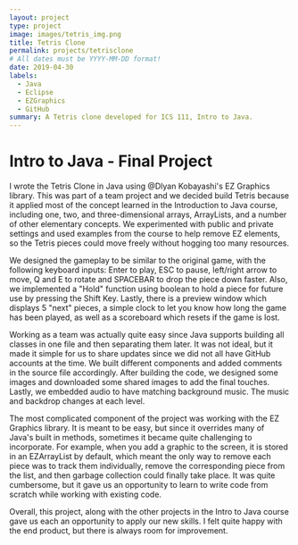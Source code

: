 ```yaml
---
layout: project
type: project
image: images/tetris_img.png
title: Tetris Clone
permalink: projects/tetrisclone
# All dates must be YYYY-MM-DD format!
date: 2019-04-30
labels:
  - Java
  - Eclipse
  - EZGraphics
  - GitHub
summary: A Tetris clone developed for ICS 111, Intro to Java.
---
```


<div class="ui embed" data-source="youtube" data-id="m7jz075N9hU" >
</div>

# Intro to Java - Final Project

I wrote the Tetris Clone in Java using @Dlyan Kobayashi's EZ Graphics library. This was part of a team project and we decided build Tetris because it applied most of the concept learned in the Introduction to Java course, including one, two, and three-dimensional arrays, ArrayLists, and a number of other elementary concepts. We experimented with public and private settings and used examples from the course to help remove EZ elements, so the Tetris pieces could move freely without hogging too many resources.  

We designed the gameplay to be similar to the original game, with the following keyboard inputs: Enter to play, ESC to pause, left/right arrow to move, Q and E to rotate and SPACEBAR to drop the piece down faster. Also, we implemented a "Hold" function using boolean to hold a piece for future use by pressing the Shift Key. Lastly, there is a preview window which displays 5 "next" pieces, a simple clock to let you know how long the game has been played, as well as a scoreboard which resets if the game is lost. 

Working as a team was actually quite easy since Java supports building all classes in one file and then separating them later. It was not ideal, but it made it simple for us to share updates since we did not all have GitHub accounts at the time. We built different components and added comments in the source file accordingly. After building the code, we designed some images and downloaded some shared images to add the final touches. Lastly, we embedded audio to have matching background music. The music and backdrop changes at each level. 

The most complicated component of the project was working with the EZ Graphics library. It is meant to be easy, but since it overrides many of Java's built in methods, sometimes it became quite challenging to incorporate. For example, when you add a graphic to the screen, it is stored in an EZArrayList by default, which meant the only way to remove each piece was to track them individually, remove the corresponding piece from the list, and then garbage collection could finally take place. It was quite cumbersome, but it gave us an opportunity to learn to write code from scratch while working with existing code. 

Overall, this project, along with the other projects in the Intro to Java course gave us each an opportunity to apply our new skills. I felt quite happy with the end product, but there is always room for improvement. 


